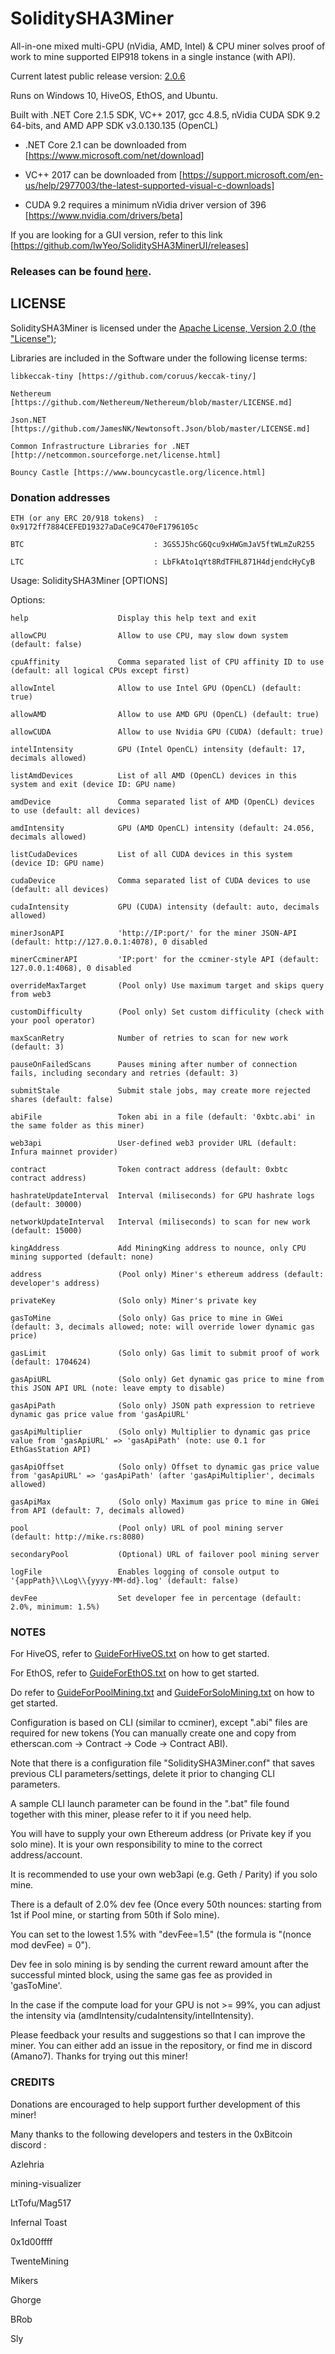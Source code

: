 # SoliditySHA3Miner
All-in-one mixed multi-GPU (nVidia, AMD, Intel) & CPU miner solves proof of work to mine supported EIP918 tokens in a single instance (with API).

Current latest public release version: [2.0.6](https://github.com/lwYeo/SoliditySHA3Miner/releases/latest)

Runs on Windows 10, HiveOS, EthOS, and Ubuntu.

Built with .NET Core 2.1.5 SDK, VC++ 2017, gcc 4.8.5, nVidia CUDA SDK 9.2 64-bits, and AMD APP SDK v3.0.130.135 (OpenCL)

- .NET Core 2.1 can be downloaded from [https://www.microsoft.com/net/download]

- VC++ 2017 can be downloaded from [https://support.microsoft.com/en-us/help/2977003/the-latest-supported-visual-c-downloads]

- CUDA 9.2 requires a minimum nVidia driver version of 396 [https://www.nvidia.com/drivers/beta]

If you are looking for a GUI version, refer to this link [https://github.com/lwYeo/SoliditySHA3MinerUI/releases]

### Releases can be found [here](https://github.com/lwYeo/SoliditySHA3Miner/releases).


## LICENSE

SoliditySHA3Miner is licensed under the [Apache License, Version 2.0 (the "License")](http://www.apache.org/licenses/LICENSE-2.0);

Libraries are included in the Software under the following license terms:
    
    libkeccak-tiny [https://github.com/coruus/keccak-tiny/]
    
    Nethereum [https://github.com/Nethereum/Nethereum/blob/master/LICENSE.md]
    
    Json.NET [https://github.com/JamesNK/Newtonsoft.Json/blob/master/LICENSE.md]
    
    Common Infrastructure Libraries for .NET [http://netcommon.sourceforge.net/license.html]
    
    Bouncy Castle [https://www.bouncycastle.org/licence.html]
    

### Donation addresses

    ETH (or any ERC 20/918 tokens)  : 0x9172ff7884CEFED19327aDaCe9C470eF1796105c
    
    BTC                             : 3GS5J5hcG6Qcu9xHWGmJaV5ftWLmZuR255
    
    LTC                             : LbFkAto1qYt8RdTFHL871H4djendcHyCyB
    

Usage: SoliditySHA3Miner [OPTIONS]

Options:

    help                    Display this help text and exit
	
    allowCPU                Allow to use CPU, may slow down system (default: false)
  
    cpuAffinity             Comma separated list of CPU affinity ID to use (default: all logical CPUs except first)
	
    allowIntel              Allow to use Intel GPU (OpenCL) (default: true)
	
    allowAMD                Allow to use AMD GPU (OpenCL) (default: true)
	
    allowCUDA               Allow to use Nvidia GPU (CUDA) (default: true)
	
    intelIntensity          GPU (Intel OpenCL) intensity (default: 17, decimals allowed)
	
    listAmdDevices          List of all AMD (OpenCL) devices in this system and exit (device ID: GPU name)
	
    amdDevice               Comma separated list of AMD (OpenCL) devices to use (default: all devices)
	
    amdIntensity            GPU (AMD OpenCL) intensity (default: 24.056, decimals allowed)
	
    listCudaDevices         List of all CUDA devices in this system (device ID: GPU name)
	
    cudaDevice              Comma separated list of CUDA devices to use (default: all devices)
	
    cudaIntensity           GPU (CUDA) intensity (default: auto, decimals allowed)
	
    minerJsonAPI            'http://IP:port/' for the miner JSON-API (default: http://127.0.0.1:4078), 0 disabled
	
    minerCcminerAPI         'IP:port' for the ccminer-style API (default: 127.0.0.1:4068), 0 disabled
	
    overrideMaxTarget       (Pool only) Use maximum target and skips query from web3
	
    customDifficulty        (Pool only) Set custom difficulity (check with your pool operator)
	
    maxScanRetry            Number of retries to scan for new work (default: 3)
	
    pauseOnFailedScans      Pauses mining after number of connection fails, including secondary and retries (default: 3)
	
    submitStale             Submit stale jobs, may create more rejected shares (default: false)
	
    abiFile                 Token abi in a file (default: '0xbtc.abi' in the same folder as this miner)
	
    web3api                 User-defined web3 provider URL (default: Infura mainnet provider)
	
    contract                Token contract address (default: 0xbtc contract address)
	
    hashrateUpdateInterval  Interval (miliseconds) for GPU hashrate logs (default: 30000)
	
    networkUpdateInterval   Interval (miliseconds) to scan for new work (default: 15000)
	
    kingAddress             Add MiningKing address to nounce, only CPU mining supported (default: none)
	
    address                 (Pool only) Miner's ethereum address (default: developer's address)
	
    privateKey              (Solo only) Miner's private key
	
    gasToMine               (Solo only) Gas price to mine in GWei (default: 3, decimals allowed; note: will override lower dynamic gas price)
	
    gasLimit                (Solo only) Gas limit to submit proof of work (default: 1704624)
	
    gasApiURL               (Solo only) Get dynamic gas price to mine from this JSON API URL (note: leave empty to disable)
	
    gasApiPath              (Solo only) JSON path expression to retrieve dynamic gas price value from 'gasApiURL'
	
    gasApiMultiplier        (Solo only) Multiplier to dynamic gas price value from 'gasApiURL' => 'gasApiPath' (note: use 0.1 for EthGasStation API)
	
    gasApiOffset            (Solo only) Offset to dynamic gas price value from 'gasApiURL' => 'gasApiPath' (after 'gasApiMultiplier', decimals allowed)
	
    gasApiMax               (Solo only) Maximum gas price to mine in GWei from API (default: 7, decimals allowed)
	
    pool                    (Pool only) URL of pool mining server (default: http://mike.rs:8080)
	
    secondaryPool           (Optional) URL of failover pool mining server
	
    logFile                 Enables logging of console output to '{appPath}\\Log\\{yyyy-MM-dd}.log' (default: false)
	
    devFee                  Set developer fee in percentage (default: 2.0%, minimum: 1.5%)
    

### NOTES

For HiveOS, refer to [GuideForHiveOS.txt](https://github.com/lwYeo/SoliditySHA3Miner/blob/master/SoliditySHA3Miner/GuideForHiveOS.txt) on how to get started.

For EthOS, refer to [GuideForEthOS.txt](https://github.com/lwYeo/SoliditySHA3Miner/blob/master/SoliditySHA3Miner/GuideForEthOS.txt) on how to get started.

Do refer to [GuideForPoolMining.txt](https://github.com/lwYeo/SoliditySHA3Miner/blob/master/SoliditySHA3Miner/GuideForPoolMining.txt) and [GuideForSoloMining.txt](https://github.com/lwYeo/SoliditySHA3Miner/blob/master/SoliditySHA3Miner/GuideForSoloMining.txt) on how to get started.

Configuration is based on CLI (similar to ccminer), except ".abi" files are required for new tokens (You can manually create one and copy from etherscan.com -> Contract -> Code -> Contract ABI).

Note that there is a configuration file "SoliditySHA3Miner.conf" that saves previous CLI parameters/settings, delete it prior to changing CLI parameters.

A sample CLI launch parameter can be found in the ".bat" file found together with this miner, please refer to it if you need help.

You will have to supply your own Ethereum address (or Private key if you solo mine). It is your own responsibility to mine to the correct address/account.

It is recommended to use your own web3api (e.g. Geth / Parity) if you solo mine.

There is a default of 2.0% dev fee (Once every 50th nounces: starting from 1st if Pool mine, or starting from 50th if Solo mine).

You can set to the lowest 1.5% with "devFee=1.5" (the formula is "(nonce mod devFee) = 0").

Dev fee in solo mining is by sending the current reward amount after the successful minted block, using the same gas fee as provided in 'gasToMine'.

In the case if the compute load for your GPU is not >= 99%, you can adjust the intensity via (amdIntensity/cudaIntensity/intelIntensity).

Please feedback your results and suggestions so that I can improve the miner. You can either add an issue in the repository, or find me in discord (Amano7). Thanks for trying out this miner!

### CREDITS

Donations are encouraged to help support further development of this miner!

Many thanks to the following developers and testers in the 0xBitcoin discord :

Azlehria

mining-visualizer

LtTofu/Mag517

Infernal Toast

0x1d00ffff

TwenteMining

Mikers

Ghorge

BRob

Sly
